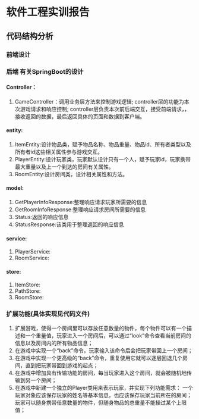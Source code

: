 # 软件工程实训报告
## 代码结构分析
### 前端设计

### 后端 有关SpringBoot的设计
#### Controller：
1. GameController：调用业务层方法来控制游戏逻辑; controller层的功能为本次游戏请求和响应控制; controller层负责本次前后端交互，接受前端请求，，接收返回的数据，最后返回具体的页面和数据到客户端。
#### entity:
1. ItemEntity:设计物品类，赋予物品名称、物品重量、物品id、所有者类型以及所有者id这些相关属性参与游戏交互。
2. PlayerEntity:设计玩家类，玩家默认设计只有一个人，赋予玩家id，玩家携带最大重量以及上一个到达的房间有关属性。
3. RoomEntity:设计房间类，设计相关属性和方法。
#### model:
1. GetPlayerInfoResponse:整理响应请求玩家所需要的信息
2. GetRoomInfoResponse:整理响应请求房间所需要的信息
3. Status:返回的响应信息
4. StatusResponse:该类用于整理返回的响应信息
#### service:
1. PlayerService:
2. RoomService:
#### store:
1. ItemStore:
2. PathStore:
3. RoomStore:


### 扩展功能(具体实现见代码文件)
1. 扩展游戏，使得一个房间里可以存放任意数量的物件，每个物件可以有一个描述和一个重量值，玩家进入一个房间后，可以通过“look”命令查看当前房间的信息以及房间内的所有物品信息；
2. 在游戏中实现一个“back”命令，玩家输入该命令后会把玩家带回上一个房间；
3. 在游戏中实现一个更高级的“back”命令，重复使用它就可以逐层回退几个房间，直到把玩家带回到游戏的起点；
4. 在游戏中增加具有传输功能的房间，每当玩家进入这个房间，就会被随机地传输到另一个房间；
5. 在游戏中新建一个独立的Player类用来表示玩家，并实现下列功能需求：
一个玩家对象应该保存玩家的姓名等基本信息，也应该保存玩家当前所在的房间；
玩家可以随身携带任意数量的物件，但随身物品的总重量不能操过某个上限值；
